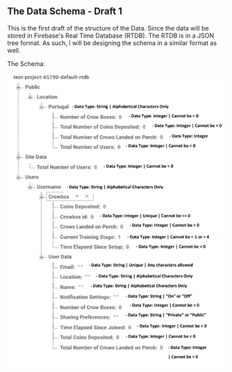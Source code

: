 ## The Data Schema - Draft 1

This is the first draft of the structure of the Data. Since the data will be stored in Firebase's Real Time Database (RTDB). The RTDB is in a JSON tree format. As such, I will be designing the schema in a similar format as well. 

The Schema: 

![scheme](https://github.com/iamastic/CrowBox2.0/blob/main/Project%20Documentation/Ideation/Images/Data%20Model%20Draft%20(1).PNG)



